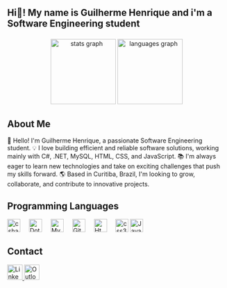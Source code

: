 <h2 align="left">Hi👋! My name is Guilherme Henrique and i'm a Software Engineering student</h2>

###

<div align="center">
  <img src="https://github-readme-stats.vercel.app/api?username=GuinaF2&hide_title=false&hide_rank=false&show_icons=true&include_all_commits=true&count_private=true&disable_animations=false&theme=dracula&locale=en&hide_border=false" height="150" alt="stats graph"  />
  <img src="https://github-readme-stats.vercel.app/api/top-langs?username=GuinaF2&locale=en&hide_title=false&layout=compact&card_width=320&langs_count=5&theme=dracula&hide_border=false" height="150" alt="languages graph"  />
</div>

<h2>About Me</h2>

👋 Hello! I'm Guilherme Henrique, a passionate Software Engineering student.
💡 I love building efficient and reliable software solutions, working mainly with C#, .NET, MySQL, HTML, CSS, and JavaScript.
📚 I'm always eager to learn new technologies and take on exciting challenges that push my skills forward.
🌎 Based in Curitiba, Brazil, I'm looking to grow, collaborate, and contribute to innovative projects.


<div align="left">
  <h2>Programming Languages</h2>
  <img src="https://cdn.jsdelivr.net/gh/devicons/devicon/icons/csharp/csharp-original.svg" height="30" alt="csharp logo"  />
   <img width="12" />
   <img src="https://img.shields.io/badge/.NET-512BD4?style=for-the-badge&logo=dotnet&logoColor=white" height="30" alt="DotNet logo"  />
  <img width="12" />
  <img src="https://img.shields.io/badge/MySQL-005C84?style=for-the-badge&logo=mysql&logoColor=white" height="30" alt="MySql logo"  />
  <img width="12" />
  <img src="https://img.shields.io/badge/GitHub-100000?style=for-the-badge&logo=github&logoColor=white" height="30" alt=GitHub logo />
  <img width="12" />
  <img src="https://img.shields.io/badge/HTML5-E34F26?style=for-the-badge&logo=html5&logoColor=white" height="30" alt="Html5 logo"  />
   <img width="12" />
  <img src="https://img.shields.io/badge/CSS3-1572B6?style=for-the-badge&logo=css3&logoColor=white" height="30" alt="css3 logo"  />
  <img src="https://cdn.jsdelivr.net/gh/devicons/devicon/icons/javascript/javascript-original.svg" height="30" alt="JavaScript logo"  />
  <img width="12" />
</div>

###

<div align="left">
  <h2>Contact</h2>
  <a href="https://www.linkedin.com/in/guilherme-henrique-oli-dasilva/"> <img src="https://img.shields.io/static/v1?message=LinkedIn&logo=linkedin&label=&color=0077B5&logoColor=white&labelColor=&style=for-the-badge" height="35" alt="Linkedin logo"/> </a>
  <a  href="mailto:guilhermehenriqueo.silva@outlook.com"> <img src="https://img.shields.io/badge/Microsoft_Outlook-0078D4?style=for-the-badge&logo=microsoft-outlook&logoColor=white" height="35" alt="Outlook logo" /> </a>
</div>



###
